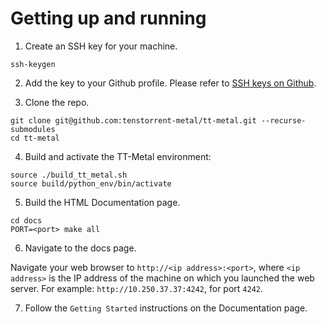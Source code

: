 # Getting up and running

1. Create an SSH key for your machine.

```
ssh-keygen
```

2. Add the key to your Github profile. Please refer to [SSH keys on
   Github](https://docs.github.com/en/authentication/connecting-to-github-with-ssh/adding-a-new-ssh-key-to-your-github-account).

3. Clone the repo.
```
git clone git@github.com:tenstorrent-metal/tt-metal.git --recurse-submodules
cd tt-metal
```

4. Build and activate the TT-Metal environment:
```
source ./build_tt_metal.sh
source build/python_env/bin/activate
```

5. Build the HTML Documentation page.

```
cd docs
PORT=<port> make all
```

6. Navigate to the docs page.

Navigate your web browser to `http://<ip address>:<port>`, where `<ip address>`
is the IP address of the machine on which you launched the web server. For
example: `http://10.250.37.37:4242`, for port ``4242``.

7. Follow the `Getting Started` instructions on the Documentation page.
